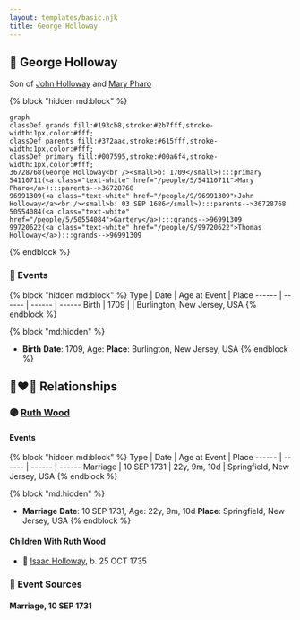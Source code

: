 ```yaml
---
layout: templates/basic.njk
title: George Holloway
---
```

## 🔵 George Holloway

Son of [John Holloway](/people/9/96991309) and [Mary Pharo](/people/5/54110711)

{% block "hidden md:block" %}
```mermaid
graph
classDef grands fill:#193cb8,stroke:#2b7fff,stroke-width:1px,color:#fff;
classDef parents fill:#372aac,stroke:#615fff,stroke-width:1px,color:#fff;
classDef primary fill:#007595,stroke:#00a6f4,stroke-width:1px,color:#fff;
36728768(George Holloway<br /><small>b: 1709</small>):::primary
54110711(<a class="text-white" href="/people/5/54110711">Mary Pharo</a>):::parents-->36728768
96991309(<a class="text-white" href="/people/9/96991309">John Holloway</a><br /><small>b: 03 SEP 1686</small>):::parents-->36728768
50554084(<a class="text-white" href="/people/5/50554084">Gartery</a>):::grands-->96991309
99720622(<a class="text-white" href="/people/9/99720622">Thomas Holloway</a>):::grands-->96991309
```
{% endblock %}

### 📆 Events

{% block "hidden md:block" %}
Type | Date | Age at Event | Place
------ | ------ | ------ | ------
Birth | 1709 |  | Burlington, New Jersey, USA
{% endblock %}

{% block "md:hidden" %}
- **Birth**
**Date**: 1709, Age:
**Place**: Burlington, New Jersey, USA
{% endblock %}

## 👩‍❤️‍👨 Relationships

### 🟣 [Ruth Wood](/people/9/93045664)

#### Events

{% block "hidden md:block" %}
Type | Date | Age at Event | Place
------ | ------ | ------ | ------
Marriage | 10 SEP 1731 | 22y, 9m, 10d | Springfield, New Jersey, USA
{% endblock %}

{% block "md:hidden" %}
- **Marriage**
**Date**: 10 SEP 1731, Age: 22y, 9m, 10d
**Place**: Springfield, New Jersey, USA
{% endblock %}

#### Children With Ruth Wood
* 🔵 [Isaac Holloway](/people/9/97947565), b. 25 OCT 1735
### 📰 Event Sources

#### <a id="event-family-0-event-0"></a> Marriage, 10 SEP 1731